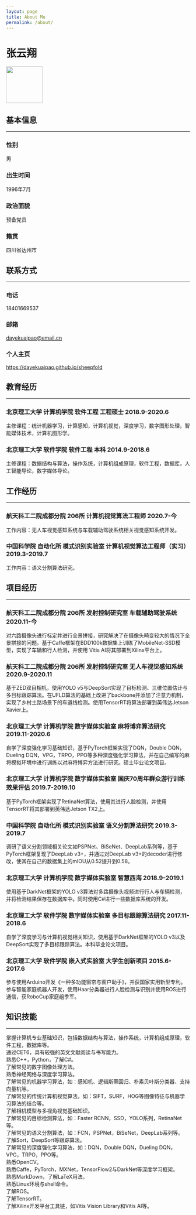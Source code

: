 ```yaml
---
layout: page
title: About Me
permalink: /about/
---
```


<div id="CV">
    <p>
    <h1>张云翔</h1>
    <img src="", width="100"  
      height="100" />
    </p>
    <h2>基本信息</h2>
    <hr>
    <h3>性别</h3>
    <p>男</p>
    <h3>出生时间</h3>
    <p>1996年7月</p>
    <h3>政治面貌</h3>
    <p>预备党员</p>
    <h3>籍贯</h3>
    <p>四川省达州市</p>   
    <h2>联系方式</h2>
    <hr>
    <h3>电话</h3>
    <p>18401669537</p>
    <h3>邮箱</h3>
    <p><a href="mailto://dayekuaipao@email.cn">dayekuaipao@email.cn</a></p>
    <h3>个人主页</h3>
    <p><a href="https://dayekuaipao.github.io/sheepfold">https://dayekuaipao.github.io/sheepfold</a></p>
    <h2>教育经历</h2>
    <hr>
    <h3>北京理工大学 计算机学院 软件工程 工程硕士 2018.9-2020.6</h3>
    <p>主修课程：统计机器学习，计算感知，计算机视觉，深度学习，数字图形处理，智能媒体技术，计算机图形学。</p>
    <h3>北京理工大学 软件学院 软件工程 本科 2014.9-2018.6</h3>
    <p>主修课程：数据结构与算法，操作系统，计算机组成原理，软件工程，数据库，人工智能导论，数字媒体导论。</p>
    <h2>工作经历</h2>
    <hr>
    <h3>航天科工二院成都分院 206所 计算机视觉算法工程师 2020.7-今</h3>
    <p>工作内容：无人车视觉感知系统与车载辅助驾驶系统相关视觉感知系统开发。</p>
    <h3>中国科学院 自动化所 模式识别实验室 计算机视觉算法工程师（实习） 2019.3-2019.7</h3>
    <p>工作内容：语义分割算法研究。</p>
    <h2>项目经历</h2>
    <hr>
    <h3>航天科工二院成都分院 206所 发射控制研究室 车载辅助驾驶系统 2020.11-今</h3>
    <p>对六路摄像头进行标定并进行全景拼接，研究解决了在摄像头畸变较大的情况下全景拼接的问题。基于Caffe框架在BDD100k数据集上训练了MobileNet-SSD模型，实现了车辆和行人检测，并使用 Vitis AI将其部署到Xilinx平台上。</p>
    <h3>航天科工二院成都分院 206所 发射控制研究室 无人车视觉感知系统 2020.9-2020.11</h3>
    <p>基于ZED双目相机，使用YOLO v5与DeepSort实现了目标检测、三维位置估计与多目标跟踪算法。在UFLD算法的基础上改进了backbone并添加了注意力机制，实现了乡村土路场景下的车道线检测。使用TensorRT将算法部署到英伟达Jetson Xavier上。</p>
    <h3>北京理工大学 计算机学院 数字媒体实验室 麻将博弈算法研究 2019.11-2020.6</h3>
    <p>自学了深度强化学习基础知识，基于PyTorch框架实现了DQN，Double DQN，Dueling DQN，VPG，TRPO，PPO等多种深度强化学习算法，并在自己编写的麻将模拟环境中进行训练以对麻将博弈方法进行研究。硕士毕业论文项目。</p>
    <h3>北京理工大学 计算机学院 数字媒体实验室 国庆70周年群众游行训练效果评估 2019.7-2019.10</h3>
    <p>基于PyTorch框架实现了RetinaNet算法，使用其进行人脸检测，并使用TensorRT将其部署到英伟达Jetson TX2上。</p>
    <h3>中国科学院 自动化所 模式识别实验室 语义分割算法研究 2019.3-2019.7</h3>
    <p>调研了语义分割领域相关论文如PSPNet、BiSeNet、DeepLab系列等，基于PyTorch框架复现了DeepLab v3+，并通过对DeepLab v3+的decoder进行修改，使其在自己的数据集上的mIOU从0.52提升到0.58。</p>
    <h3>北京理工大学 计算机学院 数字媒体实验室 智慧西海 2018.9-2019.1</h3>
    <p>使用基于DarkNet框架的YOLO v3算法对多路摄像头视频进行行人与车辆检测，并将检测结果保存在数据库中。同时使用C#进行一些数据库系统的开发。</p>
    <h3>北京理工大学 软件学院 数字媒体实验室 多目标跟踪算法研究 2017.11-2018.6</h3>
    <p>自学了深度学习与计算机视觉相关知识，使用基于DarkNet框架的YOLO v3以及DeepSort实现了多目标跟踪算法。本科毕业论文项目。</p>
    <h3>北京理工大学 软件学院 嵌入式实验室 大学生创新项目 2015.6-2017.6</h3>
    <p>参与使用Arduino开发《一种多功能窗帘与窗户助手》，并获国家实用新型专利。参与智能家庭机器人开发，使用Haar分类器进行人脸检测与识别并使用ROS进行通信，获RoboCup家庭组季军。</p>
    <h2>知识技能</h2>
    <hr>
    <p>
    掌握计算机专业基础知识，包括数据结构与算法，操作系统，计算机组成原理，软件工程，数据库等。<br>
    通过CET6，具有较强的英文文献阅读与书写能力。<br>
    熟悉C++，Python，了解C#。<br>
    了解常见的数字图像处理方法。<br>
    熟悉神经网络与深度学习算法。<br>
    了解常见的机器学习算法，如：感知机、逻辑斯蒂回归、朴素贝叶斯分类器、支持向量机等。<br>
    了解常见的传统计算机视觉算法，如：SIFT，SURF，HOG等图像特征与机器学习算法的结合等。<br>
    了解相机模型与多视角视觉基础知识。<br>
    了解常见的目标检测算法，如：Faster RCNN，SSD，YOLO系列，RetinaNet等。<br>
    了解常见的语义分割算法，如：FCN，PSPNet，BiSeNet，DeepLab系列等。<br>
    了解Sort，DeepSort等跟踪算法。<br>
    了解常见的深度强化学习算法，如：DQN，Double DQN，Dueling DQN，VPG，TRPO，PPO等。<br>
    熟悉OpenCV。<br>
    熟悉Caffe，PyTorch，MXNet，TensorFlow2与DarkNet等深度学习框架。<br>
    熟悉MarkDown，了解LaTeX用法。<br>
    熟悉Linux环境与shell命令。<br>
    了解ROS。<br>
    了解TensorRT。<br>
    了解Xilinx开发平台工具链，如Vitis Vision Library和Vitis AI等。<br>
    </p>
  </div>

